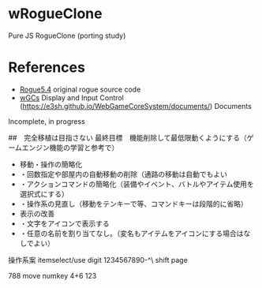 # wRogueClone
Pure JS RogueClone (porting study)

# References
* [Rogue5.4](http://rogue.rogueforge.net/rogue-5-4/) original rogue source code
* [wGCs](https://github.com/e3sh/WebGameCoreSystem) Display and Input Control
        (https://e3sh.github.io/WebGameCoreSystem/documents/) Documents

Incomplete, in progress

##　完全移植は目指さない
最終目標　機能削除して最低限動くようにする（ゲームエンジン機能の学習と参考で）
- 移動・操作の簡略化
- ・回数指定や部屋内の自動移動の削除（通路の移動は自動でもよい
- ・アクションコマンドの簡略化（装備やイベント、バトルやアイテム使用を選択式にする）
- ・操作系の見直し（移動をテンキーで等、コマンドキーは段階的に省略）
- 表示の改善
- ・文字をアイコンで表示する
- ・任意の名前を割り当てなし。（変名もアイテムをアイコンにする場合はなしでよい）

操作系案
itemselect/use digit
1234567890-^\  shift page

788 move numkey
4+6
123
